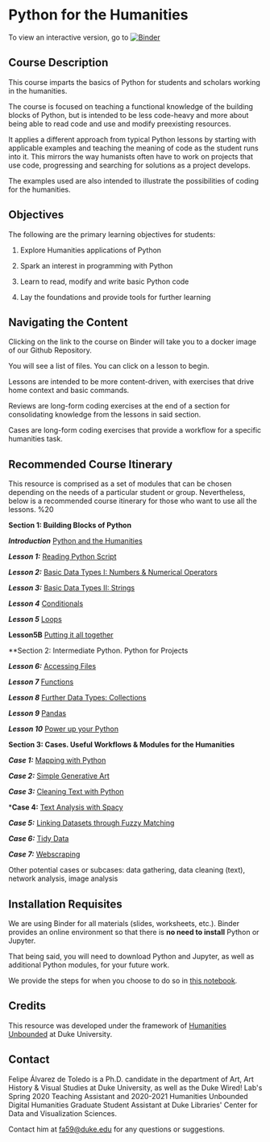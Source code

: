# Python for the Humanities

To view an interactive version, go to [![Binder](https://mybinder.org/badge_logo.svg)](https://mybinder.org/v2/gh/FelipeAdeT/PythonforHumanities/master)

## Course Description

This course imparts the basics of Python for students and scholars working in the humanities. 

The course is focused on teaching a functional knowledge of the building blocks of Python, but is intended to be less code-heavy and more about being able to read code and use and modify preexisting resources. 

It applies a different approach from typical Python lessons by starting with applicable examples and teaching the meaning of code as the student runs into it. This mirrors the way humanists often have to work on projects that use code, progressing and searching for solutions as a project develops.

The examples used are also intended to illustrate the possibilities of coding for the humanities.

## Objectives

The following are the primary learning objectives for students:

1. Explore Humanities applications of Python

1. Spark an interest in programming with Python

1. Learn to read, modify and write basic Python code

1. Lay the foundations and provide tools for further learning 

## Navigating the Content

Clicking on the link to the course on Binder will take you to a docker image of our Github Repository. 

You will see a list of files. You can click on a lesson to begin. 

Lessons are intended to be more content-driven, with exercises that drive home context and basic commands.

Reviews are long-form coding exercises at the end of a section for consolidating knowledge from the lessons in said section.

Cases are long-form coding exercises that provide a workflow for a specific humanities task.


## Recommended Course Itinerary

This resource is comprised as a set of modules that can be chosen depending on the needs of a particular student or group. Nevertheless, below is a recommended course itinerary for those who want to use all the lessons. %20

**Section 1: Building Blocks of Python**

***Introduction*** [Python and the Humanities](OO%20Python%20and%20the%20Humanities.ipynb)

***Lesson 1:*** [Reading Python Script](01%20Reading%20Python%20Script.ipynb)

***Lesson 2:*** [Basic Data Types I: Numbers & Numerical Operators](02%20Basic%20Data%20Types%20I%20-%20Numbers.ipynb)

***Lesson 3:*** [Basic Data Types II: Strings](03%20Basic%20Data%20Types%20I%20-%20Numbers.ipynb)

***Lesson 4*** [Conditionals](04%20Conditionals.ipynb)

***Lesson 5*** [Loops](05%20Loops.ipynb)

**Lesson5B** [Putting it all together](05B%20Putting%20it%20all%20Together%20(Lessons%201-5).ipynb)

**Section 2: Intermediate Python. Python for Projects

***Lesson 6:*** [Accessing Files](06%20Accessing%20Files.ipynb)

***Lesson 7*** [Functions](07%20Functions.ipynb)

***Lesson 8*** [Further Data Types: Collections](08%20Further%20Data%20Types%20(Collections).ipynb)

***Lesson 9*** [Pandas](09%20Pandas.ipynb)

***Lesson 10*** [Power up your Python](10%20Powering%20Up%20Your%20Python.ipynb)

**Section 3: Cases. Useful Workflows & Modules for the Humanities**

***Case 1:*** [Mapping with Python]()

***Case 2:*** [Simple Generative Art]()

***Case 3:*** [Cleaning Text with Python]()

***Case 4:** [Text Analysis with Spacy]()

***Case 5:*** [Linking Datasets through Fuzzy Matching]()

***Case 6:*** [Tidy Data]()

***Case 7:*** [Webscraping]()

Other potential cases or subcases: data gathering, data cleaning (text), network analysis, image analysis

## Installation Requisites

We are using Binder for all materials (slides, worksheets, etc.). Binder provides an online environment so that there is **no need to install** Python or Jupyter.

That being said, you will need to download Python and Jupyter, as well as additional Python modules, for your future work. 

We provide the steps for when you choose to do so in [this notebook](Python,%20Jupyter%20and%20Packages%20Installation.ipynb).

## Credits

This resource was developed under the framework of [Humanities Unbounded](https://humanitiesunbounded.duke.edu) at Duke University. 

## Contact

Felipe Álvarez de Toledo is a Ph.D. candidate in the department of Art, Art History & Visual Studies at Duke University, as well as the Duke Wired! Lab's Spring 2020 Teaching Assistant and 2020-2021 Humanities Unbounded Digital Humanities Graduate Student Assistant at Duke Libraries' Center for Data and Visualization Sciences.

Contact him at fa59@duke.edu for any questions or suggestions.
